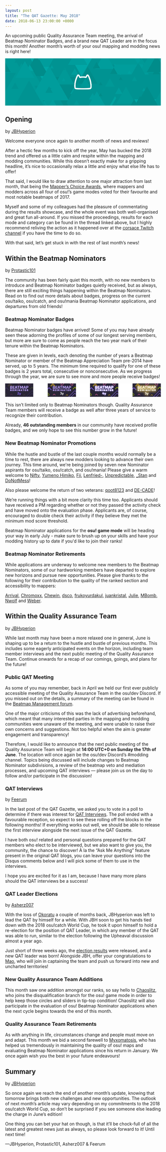 ```yaml
---
layout: post
title: "The QAT Gazette: May 2018"
date: 2018-06-13 23:00:00 +0000
---
```


An upcoming public Quality Assurance Team meeting, the arrival of Beatmap Nominator Badges, and a brand new QAT Leader are in the focus this month! Another month’s worth of your osu! mapping and modding news is right here!

![](/wiki/shared/news/banners/qat-blog-logo.png)

## Opening
by [JBHyperion](https://osu.ppy.sh/users/4879508)

Welcome everyone once again to another month of news and reviews!

After a hectic few months to kick off the year, May has bucked the 2018 trend and offered us a little calm and respite within the mapping and modding communities. While this doesn’t exactly make for a gripping headline, it’s nice to occasionally relax a little and enjoy what else life has to offer!

That said, I would like to draw attention to one major attraction from last month, that being the [Mapper’s Choice Awards](https://osu.ppy.sh/community/forums/topics/734377), where mappers and modders across all four of osu!’s game modes voted for their favourite and most notable beatmaps of 2017.

Myself and some of my colleagues had the pleasure of commentating during the results showcase, and the whole event was both well-organised and great fun all-around. If you missed the proceedings, results for each mode and category can be found in the thread linked above, but I highly recommend reliving the action as it happened over at the [corsace Twitch channel](https://www.twitch.tv/corsace/videos/all) if you have the time to do so.

With that said, let’s get stuck in with the rest of last month’s news!

## Within the Beatmap Nominators
by [Protastic101](https://osu.ppy.sh/users/6712747)

The community has been fairly quiet this month, with no new members to introduce and Beatmap Nominator badges quietly received, but as always, there are still exciting things happening within the Beatmap Nominators. Read on to find out more details about badges, progress on the current osu!taiko, osu!catch, and osu!mania Beatmap Nominator applications, and departures from old friends!

### Beatmap Nominator Badges
Beatmap Nominator badges have arrived! Some of you may have already seen these adorning the profiles of some of our longest serving members, but more are sure to come as people reach the two year mark of their tenure within the Beatmap Nominators.

These are given in levels, each denoting the number of years a Beatmap Nominator or member of the Beatmap Appreciation Team pre-2014 have served, up to 5 years. The minimum time required to qualify for one of these badges is 2 years total, consecutive or nonconsecutive. As we progress through the year, we are sure to see more and more people receive badges!

![](/wiki/shared/news/2018-06-12-the-qat-gazette-april-2018/BNbadges_blog_600w.jpg)

This isn’t limited only to Beatmap Nominators though. Quality Assurance Team members will receive a badge as well after three years of service to recognize their contribution.

Already, **46 outstanding members** in our community have received profile badges, and we only hope to see this number grow in the future!

### New Beatmap Nominator Promotions
While the hustle and bustle of the last couple months would normally be a time to rest, there are always new modders looking to advance their own journey. This time around, we're being joined by seven new Nominator aspirants for osu!taiko, osu!catch, and osu!mania! Please give a warm welcome to [Nifty](https://osu.ppy.sh/users/4956097), [Yumeno Himiko](https://osu.ppy.sh/users/1806962), [Fii](https://osu.ppy.sh/users/3922569), [Lenfried-](https://osu.ppy.sh/users/5314573), [Unpredictable](https://osu.ppy.sh/users/7560872), [\_Stan](https://osu.ppy.sh/users/1653229) and [DoNotMess](https://osu.ppy.sh/users/1596318)!

Also please welcome the return of two veterans: [qoot8123](https://osu.ppy.sh/users/766371) and [DE-CADE](https://osu.ppy.sh/users/3734394)!

We’re running things with a bit more clarity this time too. Applicants should have received a PM regarding whether or not they passed the activity check and have moved onto the evaluation phase. Applicants are, of course, encouraged to double check their activity if they believe they met the minimum mod score threshold.

Beatmap Nominator applications for the **osu! game mode** will be heading your way in early July - make sure to brush up on your skills and have your modding history up to date if you'd like to join their ranks!

### Beatmap Nominator Retirements
While applications are underway to welcome new members to the Beatmap Nominators, some of our hardworking members have departed to explore new horizons and pursue new opportunities. Please give thanks to the following for their contribution to the quality of the ranked section and accessibility to mappers:

[Arrival](https://osu.ppy.sh/users/1694000), [Chromoxx](https://osu.ppy.sh/users/1881639), [Chewin](https://osu.ppy.sh/users/617323), [dsco](https://osu.ppy.sh/users/4330511), [frukoyurdakul](https://osu.ppy.sh/users/7612550), [juankristal](https://osu.ppy.sh/users/443656), [Julie](https://osu.ppy.sh/users/2420987),  [MBomb](https://osu.ppy.sh/users/3071175), [Nwolf](https://osu.ppy.sh/users/1910766) and [Weber](https://osu.ppy.sh/users/6410432).

## Within the Quality Assurance Team
by [JBHyperion](https://osu.ppy.sh/users/4879508)

While last month may have been a more relaxed one in general, June is shaping up to be a return to the hustle and bustle of previous months. This includes some eagerly anticipated events on the horizon, including team member interviews and the next public meeting of the Quality Assurance Team. Continue onwards for a recap of our comings, goings, and plans for the future!

### Public QAT Meeting
As some of you may remember, back in April we held our first ever publicly accessible meeting of the Quality Assurance Team in the osu!dev Discord. If you missed out on the details, a summary of the meeting can be found in the [Beatmap Management forum](https://osu.ppy.sh/community/forums/topics/735472).

One of the major criticisms of this was the lack of advertising beforehand, which meant that many interested parties in the mapping and modding communities were unaware of the meeting, and were unable to raise their own concerns and suggestions. Not too helpful when the aim is greater engagement and transparency!

Therefore, I would like to announce that the next public meeting of the Quality Assurance Team will begin at **14:00 UTC+0 on Sunday the 17th of June**. The location will once again be the osu!dev Discord’s #modding channel. Topics being discussed will include changes to Beatmap Nominator subdivisions, a review of the beatmap veto and mediation processes, and upcoming QAT interviews — please join us on the day to follow and/or participate in the discussion!

### QAT Interviews
by [Feerum](https://osu.ppy.sh/users/4815717)

In the last post of the QAT Gazette, we asked you to vote in a poll to determine if there was interest for [QAT Interviews](https://osu.ppy.sh/community/forums/topics/739410). The poll ended with a favourable reception, so expect to see these rolling off the blocks in the following months! If everything works out well, we should be able to release the first interview alongside the next issue of the QAT Gazette.

I have both osu! related and personal questions prepared for the QAT members who elect to be interviewed, but we also want to give you, the community, the chance to discover! À la the “Ask Me Anything” feature present in the original QAT blogs, you can leave your questions into the Disqus comments below and I will pick some of them to use in the interviews.

I hope you are excited for it as I am, because I have many more plans should the QAT interviews be a success!

### QAT Leader Elections
by [Asherz007](https://osu.ppy.sh/users/9014047)

With the loss of [Okoratu](https://osu.ppy.sh/users/1623405) a couple of months back, JBHyperion was left to lead the QAT by himself for a while. With JBH soon to get his hands tied down with the 2018 osu!catch World Cup, he took it upon himself to hold a re-election for the position of QAT Leader, in which any member of the QAT was able to run, similar to the election following the Upheaval discussion almost a year ago.

Just short of three weeks ago, the [election results](https://osu.ppy.sh/community/forums/topics/749819) were released, and a new QAT leader was born! Alongside JBH, offer your congratulations to [Mao](https://osu.ppy.sh/users/2204515), who will join in captaining the team and push us forward into new and uncharted territories!

### New Quality Assurance Team Additions
This month saw one addition amongst our ranks, so say hello to [Chaoslitz](https://osu.ppy.sh/users/3621552), who joins the disqualification branch for the osu! game mode in order to help keep those circles and sliders in tip-top condition! Chaoslitz will also participate in the evaluation of osu! Beatmap Nominator applications when the next cycle begins towards the end of this month.

### Quality Assurance Team Retirements
As with anything in life, circumstances change and people must move on and adapt. This month we bid a second farewell to [Myxomatosis](https://osu.ppy.sh/users/2202645), who has helped us tremendously in maintaining the quality of osu! maps and evaluating Beatmap Nominator applications since his return in January. We once again wish you the best in your future endeavours!

## Summary
by [JBHyperion](https://osu.ppy.sh/users/4879508)

So once again we reach the end of another month’s update, knowing that tomorrow brings both new challenges and new opportunities. The outlook of next month’s article may vary depending on my commitments to the 2018 osu!catch World Cup, so don’t be surprised if you see someone else leading the charge in June’s edition!

One thing you can bet your hat on though, is that it’ll be chock-full of all the latest and greatest news just as always, so please look forward to it! Until next time!

—JBHyperion, Protastic101, Asherz007 & Feerum
